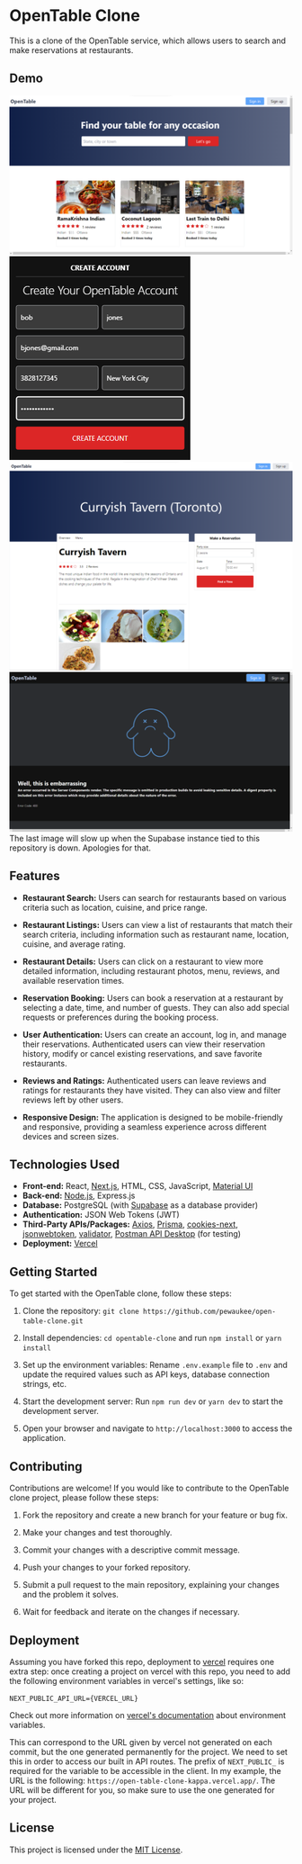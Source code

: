 # OpenTable Clone

This is a clone of the OpenTable service, which allows users to search and make reservations at restaurants.

## Demo
![Home Page](https://github.com/Pewaukee/open-table-clone/blob/master/demo/home.png)
![Create Account Modal](https://github.com/Pewaukee/open-table-clone/blob/master/demo/create_account.png)
![Restaurant Slug Page](https://github.com/Pewaukee/open-table-clone/blob/master/demo/restaurant.png)
![Error Page For Invalid Data](https://github.com/Pewaukee/open-table-clone/blob/master/demo/error.png)
The last image will slow up when the Supabase instance tied to this repository is down. Apologies for that.
## Features

- **Restaurant Search:** Users can search for restaurants based on various criteria such as location, cuisine, and price range.

- **Restaurant Listings:** Users can view a list of restaurants that match their search criteria, including information such as restaurant name, location, cuisine, and average rating.

- **Restaurant Details:** Users can click on a restaurant to view more detailed information, including restaurant photos, menu, reviews, and available reservation times.

- **Reservation Booking:** Users can book a reservation at a restaurant by selecting a date, time, and number of guests. They can also add special requests or preferences during the booking process.

- **User Authentication:** Users can create an account, log in, and manage their reservations. Authenticated users can view their reservation history, modify or cancel existing reservations, and save favorite restaurants.

- **Reviews and Ratings:** Authenticated users can leave reviews and ratings for restaurants they have visited. They can also view and filter reviews left by other users.

- **Responsive Design:** The application is designed to be mobile-friendly and responsive, providing a seamless experience across different devices and screen sizes.

## Technologies Used

- **Front-end:** React, [Next.js](https://nextjs.org), HTML, CSS, JavaScript, [Material UI](https://mui.com/material-ui/)
- **Back-end:** [Node.js](https://nodejs.org), Express.js
- **Database:** PostgreSQL (with [Supabase](https://supabase.com) as a database provider)
- **Authentication:** JSON Web Tokens (JWT)
- **Third-Party APIs/Packages:** [Axios](https://www.npmjs.com/package/axios), [Prisma](https://www.prisma.io), [cookies-next](https://www.npmjs.com/package/cookies-next), [jsonwebtoken](https://www.npmjs.com/package/jsonwebtoken), [validator](https://www.npmjs.com/package/validator), [Postman API Desktop](https://www.postman.com/downloads/postman-agent/) (for testing)
- **Deployment:** [Vercel](https://vercel.com)

## Getting Started

To get started with the OpenTable clone, follow these steps:

1. Clone the repository: `git clone https://github.com/pewaukee/open-table-clone.git`

2. Install dependencies: `cd opentable-clone` and run `npm install` or `yarn install`

3. Set up the environment variables: Rename `.env.example` file to `.env` and update the required values such as API keys, database connection strings, etc.

4. Start the development server: Run `npm run dev` or `yarn dev` to start the development server.

5. Open your browser and navigate to `http://localhost:3000` to access the application.

## Contributing

Contributions are welcome! If you would like to contribute to the OpenTable clone project, please follow these steps:

1. Fork the repository and create a new branch for your feature or bug fix.

2. Make your changes and test thoroughly.

3. Commit your changes with a descriptive commit message.

4. Push your changes to your forked repository.

5. Submit a pull request to the main repository, explaining your changes and the problem it solves.

6. Wait for feedback and iterate on the changes if necessary.

## Deployment

Assuming you have forked this repo, deployment to [vercel](https://vercel.com) requires one extra step: once creating a project on vercel with this repo, you need to add the following environment variables in vercel's settings, like so:

```
NEXT_PUBLIC_API_URL={VERCEL_URL}
```

Check out more information on [vercel's documentation](https://vercel.com/docs/environment-variables) about environment variables.

This can correspond to the URL given by vercel not generated on each commit, but the one generated permanently for the project. We need to set this in order to access our built in API routes. The prefix of `NEXT_PUBLIC_` is required for the variable to be accessible in the client. In my example, the URL is the following: `https://open-table-clone-kappa.vercel.app/`. The URL will be different for you, so make sure to use the one generated for your project.
## License

This project is licensed under the [MIT License](LICENSE).
